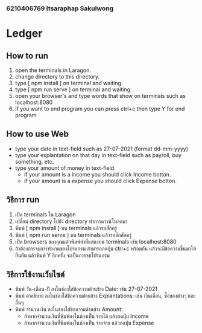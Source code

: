 ### 6210406769 Itsaraphap Sakulwong
# Ledger 

## How to run
1. open the terminals in Laragon.
2. change directory to this directory.
3. type [ npm install ] on terminal and waiting.
4. type [ npm run serve ] on terminal and waiting.
5. open your browser's and type words that show on terminals such as localhost:8080
6. if you want to end program you can press ctrl+c then type Y for end program
## How to use Web
- type your date in text-field such as 27-07-2021 (format dd-mm-yyyy)
- type your explantation on that day in text-field such as payroll, buy something, etc.
- type your amount of money in text-field.
    - if your amount is a income you should click Income botton.
    - if your amount is a expense you should click Expense botton.

## วิธีการ run
1. เปิด terminals ใน Laragon
2. เปลี่ยน directory ไปยัง directory ทำการดาวน์โหลดมา
3. พิมพ์ [ npm install ] บน terminals แล้วรอสักครู่
4. พิมพ์ [ npm run serve ] บน terminals แล้วรออีกสักครู่
5. เปิด browsers ของคุณแล้วพิมพ์คำที่แสดงบน terminals เช่น localhost:8080
6. ถ้าต้องการจบการทำงานของโปรแกรม สามารถกดปุ่ม ctrl+c พร้อมกัน แล้วจะมีข้อความขึ้นมาให้ยืนยัน แล้วพิมพ์ Y อีกครั้ง จะเป็นการจบโปรแกรม

## วิธีการใช้งานเว็บไซต์
- พิมพ์ วัน-เดือน-ปี ลงในช่องใส่ข้อความด้านข้าง Date: เช่น 27-07-2021
- พิมพ์ คำอธิบาย ลงในช่องใส่ข้อความด้านข้าง Explantations: เช่น เงินเดือน, ซื้อของต่างๆ และอื่นๆ
- พิมพ์ จำนวนเงิน ลงในช่องใส่ข้อความด้านข้าง Amount:
    - ถ้าหากจำนวนเงินที่พิมพ์ลงในช่องเป็น รายได้ แล้วกดปุ่ม Income 
    - ถ้าหากจำนวนเงินที่พิมพ์ลงในช่องเป็น รายจ่าย แล้วกดปุ่ม Expense